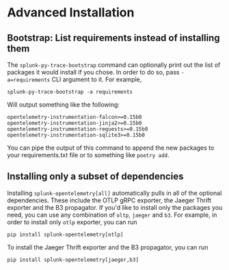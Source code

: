 # Advanced Installation

## Bootstrap: List requirements instead of installing them

The `splunk-py-trace-bootstrap` command can optionally print out the list of
packages it would install if you chose. In order to do so, pass
`-a=requirements` CLI argument to it. For example,

```
splunk-py-trace-bootstrap -a requirements
```

Will output something like the following:

```
opentelemetry-instrumentation-falcon>=0.15b0
opentelemetry-instrumentation-jinja2>=0.15b0
opentelemetry-instrumentation-requests>=0.15b0
opentelemetry-instrumentation-sqlite3>=0.15b0
```

You can pipe the output of this command to append the new packages to your
requirements.txt file or to something like `poetry add`.

## Installing only a subset of dependencies

Installing `splunk-opentelemetry[all]` automatically pulls in all of the
optional dependencies. These include the OTLP gRPC exporter, the Jaeger Thrift
exporter and the B3 propagator. If you'd like to install only the packages you
need, you can use any combination of `oltp`, `jaeger` and `b3`. For example, in
order to install only `otlp` exporter, you can run

```
pip install splunk-opentelemetry[otlp]
```

To install the Jaeger Thrift exporter and the B3 propagator, you can run

```
pip install splunk-opentelemetry[jaeger,b3]
```
